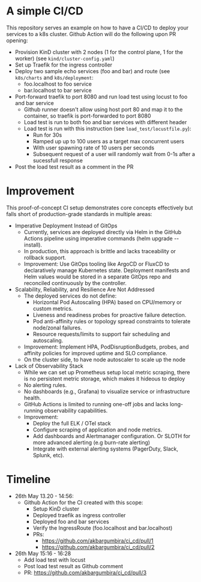 # A simple CI/CD
This repository serves an example on how to have a CI/CD to deploy your services to a k8s cluster.
Github Action will do the following upon PR opening:
- Provision KinD cluster with 2 nodes (1 for the control plane, 1 for the worker) (see `kind/cluster-config.yaml`)
- Set up Traefik for the ingress controller
- Deploy two sample echo services (foo and bar) and route (see `k8s/charts` and `k8s/deployment`: 
  - foo.localhost to foo service
  - bar.localhost to bar service
- Port-forward traefik to port 8080 and run load test using locust to foo and bar service
  - Github runner doesn't allow using host port 80 and map it to the container, so traefik is port-forwarded to port 8080
  - Load test is run to both foo and bar services with different header
  - Load test is run with this instruction (see `load_test/locustfile.py`):
    - Run for 30s
    - Ramped up up to 100 users as a target max concurrent users
    - With user spawning rate of 10 users per seconds
    - Subsequent request of a user will randomly wait from 0-1s after a sucessfull response
- Post the load test result as a comment in the PR

# Improvement
This proof-of-concept CI setup demonstrates core concepts effectively but falls short of production-grade standards in multiple areas:
- Imperative Deployment Instead of GitOps
  - Currently, services are deployed directly via Helm in the GitHub Actions pipeline using imperative commands (helm upgrade --install).
  - In production, this approach is brittle and lacks traceability or rollback support.
  - Improvement: Use GitOps tooling like ArgoCD or FluxCD to declaratively manage Kubernetes state. Deployment manifests and Helm values would be stored in a separate GitOps repo and reconciled continuously by the controller.
- Scalability, Reliability, and Resilience Are Not Addressed
    - The deployed services do not define:
      - Horizontal Pod Autoscaling (HPA) based on CPU/memory or custom metrics.
      - Liveness and readiness probes for proactive failure detection.
      - Pod anti-affinity rules or topology spread constraints to tolerate node/zonal failures.
      - Resource requests/limits to support fair scheduling and autoscaling.
    - Improvement: Implement HPA, PodDisruptionBudgets, probes, and affinity policies for improved uptime and SLO compliance.
    - On the cluster side, to have node autoscaler to scale up the node
-  Lack of Observability Stack
   - While we can set up Prometheus setup local metric scraping, there is no persistent metric storage, which makes it hideous to deploy
   - No alerting rules.
   - No dashboards (e.g., Grafana) to visualize service or infrastructure health.
   - GitHub Actions is limited to running one-off jobs and lacks long-running observability capabilities.
   - Improvement:
     - Deploy the full ELK / OTel stack 
     - Configure scraping of application and node metrics.
     - Add dashboards and Alertmanager configuration. Or SLOTH for more advanced alerting (e.g burn-rate alerting)
     - Integrate with external alerting systems (PagerDuty, Slack, Splunk, etc).
     
# Timeline
- 26th May 13.20 - 14:56:
  - Github Action for the CI created with this scope:
    - Setup KinD cluster
    - Deployed traefik as ingress controller
    - Deployed foo and bar services
    - Verify the IngressRoute (foo.localhost and bar.localhost)
    - PRs:
      - https://github.com/akbargumbira/ci_cd/pull/1 
      - https://github.com/akbargumbira/ci_cd/pull/2
- 26th May 15:16 - 16:28
  - Add load test with locust
  - Post load test result as Github comment
  - PR: https://github.com/akbargumbira/ci_cd/pull/3